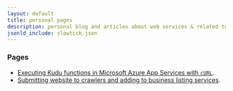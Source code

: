```yaml
---
layout: default
title: personal pages
description: personal blog and articles about web services & related technologies written by slowtick
jsonld_include: slowtick.json
---
```


### Pages

- [Executing Kudu functions in Microsoft Azure App Services with `cURL`](pages/kudu-curl).
- [Submitting website to crawlers and adding to business listing services](pages/getting-site-crawled).

